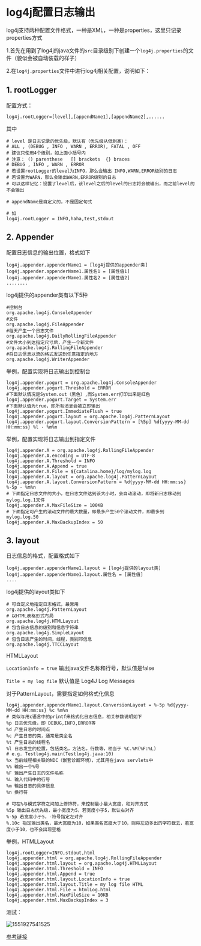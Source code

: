 # log4j配置日志输出

log4j支持两种配置文件格式，一种是XML，一种是properties，这里只记录properties方式

1.首先在用到了log4j的java文件的`src`目录级别下创建一个`log4j.properties`的文件（貌似会被自动装载的样子）

2.在`log4j.properties`文件中进行log4j相关配置，说明如下：



## 1. rootLogger

配置方式：

```properties
log4j.rootLogger=[level],[appendName1],[appendName2],......
```



其中

```properties
# level 是日志记录的优先级，默认有（优先级从低到高）： 
# ALL , (DEBUG , INFO , WARN , ERROR), FATAL , OFF
# 建议只使用4个级别，如上面小括号内
# 注意： () parenthese   [] brackets  {} braces
# DEBUG , INFO , WARN , ERROR
# 若设置rootLogger的level为INFO，那么会输出 INFO,WARN,ERROR级别的日志
# 若设置为WARN，那么会输出WARN,ERROR级别的日志
# 可以这样记忆：设置了level后，该level之后的level的日志将会被输出，而之前level的不会输出

# appendName是自定义的，不是固定句式

# 如
log4j.rootLogger = INFO,haha,test,stdout
```



## 2. Appender

配置日志信息的输出位置，格式如下

```properties
log4j.appender.appenderName1 = [log4j提供的appender类]
log4j.appender.appenderName1.属性名1 = [属性值1]
log4j.appender.appenderName1.属性名2 = [属性值2]
........
```

log4j提供的appender类有以下5种

```properties
#控制台
org.apache.log4j.ConsoleAppender
#文件
org.apache.log4j.FileAppender
#每天产生一个日志文件
org.apache.log4j.DailyRollingFileAppender
#文件大小到达指定尺寸后，产生一个新文件
org.apache.log4j.RollingFileAppender
#将日志信息以流的格式发送到任意指定的地方
org.apache.log4j.WriterAppender

```

举例，配置实现将日志输出到控制台

```properties
log4j.appender.yogurt = org.apache.log4j.ConsoleAppender
log4j.appender.yogurt.Threshold = ERROR
#下面默认情况是System.out（黑色）,而System.err打印出来是红色
log4j.appender.yogurt.Target = System.err
#下面默认值为true，即所有消息会被立即输出
log4j.appender.yogurt.ImmediateFlush = true
log4j.appender.yogurt.layout = org.apache.log4j.PatternLayout
log4j.appender.yogurt.layout.ConversionPattern = [%5p] %d{yyyy-MM-dd HH:mm:ss} %l - %m%n
```



举例，配置实现将日志输出到指定文件

```properties
log4j.appender.A = org.apache.log4j.RollingFileAppender
log4j.appender.A.encoding = UTF-8
log4j.appender.A.Threshold = INFO
log4j.appender.A.Append = true
log4j.appender.A.File = ${catalina.home}/log/mylog.log
log4j.appender.A.layout = org.apache.log4j.PatternLayout
log4j.appender.A.layout.ConversionPattern = %d{yyyy-MM-dd HH:mm:ss} %-5p - %m%n
# 下面指定日志文件的大小，在日志文件达到该大小时，会自动滚动，即将新日志移动到mylog.log.1文件
log4j.appender.A.MaxFileSize = 100KB
# 下面指定可产生的滚动文件的最大数量，即最多产生50个滚动文件，即最多到mylog.log.50
log4j.appender.A.MaxBackupIndex = 50
```



## 3. layout

日志信息的格式，配置格式如下

```properties
log4j.appender.appenderName1.layout = [log4j提供的layout类]
log4j.appender.appenderName1.layout.属性名 = [属性值]
....
```

log4j提供的layout类如下

```properties
# 可自定义地指定日志格式，最常用
org.apache.log4j.PatternLayout
# 以HTML表格形式布局
org.apache.log4j.HTMLLayout
# 包含日志信息的级别和信息字符串
org.apache.log4j.SimpleLayout
# 包含日志产生的时间，线程，类别邓信息
org.apache.log4j.TTCCLayout
```

HTMLLayout

`LocationInfo = true`  输出java文件名称和行号，默认值是false

`Title = my log file` 默认值是 Log4J Log Messages



对于PatternLayout，需要指定如何格式化信息

```properties
log4j.appender.appenderName1.layout.ConversionLayout = %-5p %d{yyyy-MM-dd HH:mm:ss} %c %m%n
# 类似与用c语言中的printf来格式化日志信息，相关参数说明如下
%p 日志优先级，即 DEBUG,INFO,ERROR等
%d 产生日志的时间点
%c 产生日志的类，通常是类全名
%t 产生日志的线程名
%l 日志发生的位置，包括类名，方法名，行数等，相当于 %C.%M(%F:%L)
# e.g. Testlog4j.main(Testlog4j.java:10)
%x 当前线程相关联的NDC（嵌套诊断环境），尤其用在java servlets中
%% 输出一个%号
%F 输出产生日志的文件名称
%L 输入代码中的行号
%m 输出日志的具体信息
%n 换行符

# 可在%与模式字符之间加上修饰符，来控制最小最大宽度，和对齐方式
%5p 输出日志优先级，最小宽度为5，若宽度小于5，默认右对齐
%-5p 若宽度小于5，-符号指定左对齐
%.10c 指定输出类名，最大宽度为10，如果类名宽度大于10，则将左边多出的字符截去，若宽度小于10，也不会出现空格
```



举例，HTMLLayout

```properties
log4j.rootLogger=INFO,stdout,html
log4j.appender.html = org.apache.log4j.RollingFileAppender
log4j.appender.html.layout = org.apache.log4j.HTMLLayout
log4j.appender.html.Threshold = INFO
log4j.appender.html.Append = true
log4j.appender.html.layout.LocationInfo = true
log4j.appender.html.layout.Title = my log file HTML
log4j.appender.html.File = htmlLog.html
log4j.appender.html.MaxFileSize = 10KB
log4j.appender.html.MaxBackupIndex = 3
```

测试：

![1551927541525](C:\Users\yogurtbee\AppData\Roaming\Typora\typora-user-images\1551927541525.png)

[参考链接](https://blog.csdn.net/eagleuniversityeye/article/details/80582140)